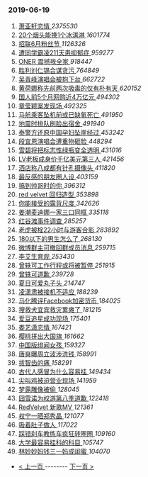 ### 2019-06-19 
1. [ 萧亚轩恋情 ](https://s.weibo.com/weibo?q=%23%E8%90%A7%E4%BA%9A%E8%BD%A9%E6%81%8B%E6%83%85%23&Refer=top) *2375530*
1. [ 20个烟头能换1个冰淇淋 ](https://s.weibo.com/weibo?q=%2320%E4%B8%AA%E7%83%9F%E5%A4%B4%E8%83%BD%E6%8D%A21%E4%B8%AA%E5%86%B0%E6%B7%87%E6%B7%8B%23&Refer=top) *1601774*
1. [ 招联6月粉丝节 ](https://s.weibo.com/weibo?q=%E6%8B%9B%E8%81%946%E6%9C%88%E7%B2%89%E4%B8%9D%E8%8A%82&Refer=top) *1126326*
1. [ 遭同学霸凌211天患抑郁症 ](https://s.weibo.com/weibo?q=%23%E9%81%AD%E5%90%8C%E5%AD%A6%E9%9C%B8%E5%87%8C211%E5%A4%A9%E6%82%A3%E6%8A%91%E9%83%81%E7%97%87%23&Refer=top) *959277*
1. [ ONER 震撼我全家 ](https://s.weibo.com/weibo?q=ONER%20%E9%9C%87%E6%92%BC%E6%88%91%E5%85%A8%E5%AE%B6&Refer=top) *918447*
1. [ 胜利刘仁锡合谋贪污 ](https://s.weibo.com/weibo?q=%23%E8%83%9C%E5%88%A9%E5%88%98%E4%BB%81%E9%94%A1%E5%90%88%E8%B0%8B%E8%B4%AA%E6%B1%A1%23&Refer=top) *764849*
1. [ 吴青峰演唱会被抱下台 ](https://s.weibo.com/weibo?q=%23%E5%90%B4%E9%9D%92%E5%B3%B0%E6%BC%94%E5%94%B1%E4%BC%9A%E8%A2%AB%E6%8A%B1%E4%B8%8B%E5%8F%B0%23&Refer=top) *662722*
1. [ 黄荷娜称先前两次吸毒的仅有朴有天 ](https://s.weibo.com/weibo?q=%23%E9%BB%84%E8%8D%B7%E5%A8%9C%E7%A7%B0%E5%85%88%E5%89%8D%E4%B8%A4%E6%AC%A1%E5%90%B8%E6%AF%92%E7%9A%84%E4%BB%85%E6%9C%89%E6%9C%B4%E6%9C%89%E5%A4%A9%23&Refer=top) *620152*
1. [ 国人前5个月网购近4万亿元 ](https://s.weibo.com/weibo?q=%E5%9B%BD%E4%BA%BA%E5%89%8D5%E4%B8%AA%E6%9C%88%E7%BD%91%E8%B4%AD%E8%BF%914%E4%B8%87%E4%BA%BF%E5%85%83&Refer=top) *494302*
1. [ 章莹颖案发现场 ](https://s.weibo.com/weibo?q=%23%E7%AB%A0%E8%8E%B9%E9%A2%96%E6%A1%88%E5%8F%91%E7%8E%B0%E5%9C%BA%23&Refer=top) *492325*
1. [ 马航乘客坠机前或已缺氧死亡 ](https://s.weibo.com/weibo?q=%23%E9%A9%AC%E8%88%AA%E4%B9%98%E5%AE%A2%E5%9D%A0%E6%9C%BA%E5%89%8D%E6%88%96%E5%B7%B2%E7%BC%BA%E6%B0%A7%E6%AD%BB%E4%BA%A1%23&Refer=top) *491950*
1. [ 地震时排队刷脸出宿舍 ](https://s.weibo.com/weibo?q=%23%E5%9C%B0%E9%9C%87%E6%97%B6%E6%8E%92%E9%98%9F%E5%88%B7%E8%84%B8%E5%87%BA%E5%AE%BF%E8%88%8D%23&Refer=top) *491940*
1. [ 泰警方还原中国孕妇坠崖经过 ](https://s.weibo.com/weibo?q=%E6%B3%B0%E8%AD%A6%E6%96%B9%E8%BF%98%E5%8E%9F%E4%B8%AD%E5%9B%BD%E5%AD%95%E5%A6%87%E5%9D%A0%E5%B4%96%E7%BB%8F%E8%BF%87&Refer=top) *453242*
1. [ 段宜恩演唱会遭重物砸脸 ](https://s.weibo.com/weibo?q=%23%E6%AE%B5%E5%AE%9C%E6%81%A9%E6%BC%94%E5%94%B1%E4%BC%9A%E9%81%AD%E9%87%8D%E7%89%A9%E7%A0%B8%E8%84%B8%23&Refer=top) *448294*
1. [ 雪碧将把标志性绿瓶变全透明 ](https://s.weibo.com/weibo?q=%23%E9%9B%AA%E7%A2%A7%E5%B0%86%E6%8A%8A%E6%A0%87%E5%BF%97%E6%80%A7%E7%BB%BF%E7%93%B6%E5%8F%98%E5%85%A8%E9%80%8F%E6%98%8E%23&Refer=top) *431016*
1. [ LV老板成身价千亿美元第三人 ](https://s.weibo.com/weibo?q=%23LV%E8%80%81%E6%9D%BF%E6%88%90%E8%BA%AB%E4%BB%B7%E5%8D%83%E4%BA%BF%E7%BE%8E%E5%85%83%E7%AC%AC%E4%B8%89%E4%BA%BA%23&Refer=top) *421456*
1. [ 酒店称八成都有针孔摄像头 ](https://s.weibo.com/weibo?q=%23%E9%85%92%E5%BA%97%E7%A7%B0%E5%85%AB%E6%88%90%E9%83%BD%E6%9C%89%E9%92%88%E5%AD%94%E6%91%84%E5%83%8F%E5%A4%B4%23&Refer=top) *411820*
1. [ 最反感的朋友圈人设 ](https://s.weibo.com/weibo?q=%23%E6%9C%80%E5%8F%8D%E6%84%9F%E7%9A%84%E6%9C%8B%E5%8F%8B%E5%9C%88%E4%BA%BA%E8%AE%BE%23&Refer=top) *403159*
1. [ 搞到帅哥时的你 ](https://s.weibo.com/weibo?q=%23%E6%90%9E%E5%88%B0%E5%B8%85%E5%93%A5%E6%97%B6%E7%9A%84%E4%BD%A0%23&Refer=top) *396312*
1. [ red velvet 回归造型 ](https://s.weibo.com/weibo?q=red%20velvet%20%E5%9B%9E%E5%BD%92%E9%80%A0%E5%9E%8B&Refer=top) *353898*
1. [ 你能接受的露背尺度 ](https://s.weibo.com/weibo?q=%23%E4%BD%A0%E8%83%BD%E6%8E%A5%E5%8F%97%E7%9A%84%E9%9C%B2%E8%83%8C%E5%B0%BA%E5%BA%A6%23&Refer=top) *342626*
1. [ 姜潮麦迪娜一家三口同框 ](https://s.weibo.com/weibo?q=%23%E5%A7%9C%E6%BD%AE%E9%BA%A6%E8%BF%AA%E5%A8%9C%E4%B8%80%E5%AE%B6%E4%B8%89%E5%8F%A3%E5%90%8C%E6%A1%86%23&Refer=top) *335118*
1. [ 红谷滩事件调查 ](https://s.weibo.com/weibo?q=%23%E7%BA%A2%E8%B0%B7%E6%BB%A9%E4%BA%8B%E4%BB%B6%E8%B0%83%E6%9F%A5%23&Refer=top) *285257*
1. [ 老虎被栓22小时与游客合影 ](https://s.weibo.com/weibo?q=%E8%80%81%E8%99%8E%E8%A2%AB%E6%A0%9322%E5%B0%8F%E6%97%B6%E4%B8%8E%E6%B8%B8%E5%AE%A2%E5%90%88%E5%BD%B1&Refer=top) *283892*
1. [ 180以下的男生怎么了 ](https://s.weibo.com/weibo?q=%23180%E4%BB%A5%E4%B8%8B%E7%9A%84%E7%94%B7%E7%94%9F%E6%80%8E%E4%B9%88%E4%BA%86%23&Refer=top) *268130*
1. [ 微博群主可撤回群成员消息 ](https://s.weibo.com/weibo?q=%23%E5%BE%AE%E5%8D%9A%E7%BE%A4%E4%B8%BB%E5%8F%AF%E6%92%A4%E5%9B%9E%E7%BE%A4%E6%88%90%E5%91%98%E6%B6%88%E6%81%AF%23&Refer=top) *259715*
1. [ 李艾生育观 ](https://s.weibo.com/weibo?q=%23%E6%9D%8E%E8%89%BE%E7%94%9F%E8%82%B2%E8%A7%82%23&Refer=top) *253430*
1. [ 曾轶可工作行程或将被暂停 ](https://s.weibo.com/weibo?q=%23%E6%9B%BE%E8%BD%B6%E5%8F%AF%E5%B7%A5%E4%BD%9C%E8%A1%8C%E7%A8%8B%E6%88%96%E5%B0%86%E8%A2%AB%E6%9A%82%E5%81%9C%23&Refer=top) *251915*
1. [ 曾轶可道歉 ](https://s.weibo.com/weibo?q=%23%E6%9B%BE%E8%BD%B6%E5%8F%AF%E9%81%93%E6%AD%89%23&Refer=top) *239728*
1. [ 夏日可爱丸子头 ](https://s.weibo.com/weibo?q=%23%E5%A4%8F%E6%97%A5%E5%8F%AF%E7%88%B1%E4%B8%B8%E5%AD%90%E5%A4%B4%23&Refer=top) *214747*
1. [ 凌潇肃被接机不适应 ](https://s.weibo.com/weibo?q=%23%E5%87%8C%E6%BD%87%E8%82%83%E8%A2%AB%E6%8E%A5%E6%9C%BA%E4%B8%8D%E9%80%82%E5%BA%94%23&Refer=top) *188239*
1. [ 马化腾评Facebook加密货币 ](https://s.weibo.com/weibo?q=%23%E9%A9%AC%E5%8C%96%E8%85%BE%E8%AF%84Facebook%E5%8A%A0%E5%AF%86%E8%B4%A7%E5%B8%81%23&Refer=top) *184025*
1. [ 搜救犬宜宾救灾累瘫了 ](https://s.weibo.com/weibo?q=%23%E6%90%9C%E6%95%91%E7%8A%AC%E5%AE%9C%E5%AE%BE%E6%95%91%E7%81%BE%E7%B4%AF%E7%98%AB%E4%BA%86%23&Refer=top) *181215*
1. [ 爱豆追星成功现场 ](https://s.weibo.com/weibo?q=%23%E7%88%B1%E8%B1%86%E8%BF%BD%E6%98%9F%E6%88%90%E5%8A%9F%E7%8E%B0%E5%9C%BA%23&Refer=top) *175401*
1. [ 娄艺潇恋情 ](https://s.weibo.com/weibo?q=%23%E5%A8%84%E8%89%BA%E6%BD%87%E6%81%8B%E6%83%85%23&Refer=top) *167421*
1. [ 樱桃拼出大国旗 ](https://s.weibo.com/weibo?q=%23%E6%A8%B1%E6%A1%83%E6%8B%BC%E5%87%BA%E5%A4%A7%E5%9B%BD%E6%97%97%23&Refer=top) *161662*
1. [ 中国版绯闻女孩 ](https://s.weibo.com/weibo?q=%23%E4%B8%AD%E5%9B%BD%E7%89%88%E7%BB%AF%E9%97%BB%E5%A5%B3%E5%AD%A9%23&Refer=top) *159327*
1. [ 唐爽曝周立波涉洗钱 ](https://s.weibo.com/weibo?q=%23%E5%94%90%E7%88%BD%E6%9B%9D%E5%91%A8%E7%AB%8B%E6%B3%A2%E6%B6%89%E6%B4%97%E9%92%B1%23&Refer=top) *158991*
1. [ 拔智齿的痛 ](https://s.weibo.com/weibo?q=%23%E6%8B%94%E6%99%BA%E9%BD%BF%E7%9A%84%E7%97%9B%23&Refer=top) *158291*
1. [ 古代人感冒为什么容易挂 ](https://s.weibo.com/weibo?q=%23%E5%8F%A4%E4%BB%A3%E4%BA%BA%E6%84%9F%E5%86%92%E4%B8%BA%E4%BB%80%E4%B9%88%E5%AE%B9%E6%98%93%E6%8C%82%23&Refer=top) *149434*
1. [ 尖叫鸡被迫营业现场 ](https://s.weibo.com/weibo?q=%23%E5%B0%96%E5%8F%AB%E9%B8%A1%E8%A2%AB%E8%BF%AB%E8%90%A5%E4%B8%9A%E7%8E%B0%E5%9C%BA%23&Refer=top) *141959*
1. [ 梦露雕像被偷 ](https://s.weibo.com/weibo?q=%E6%A2%A6%E9%9C%B2%E9%9B%95%E5%83%8F%E8%A2%AB%E5%81%B7&Refer=top) *128045*
1. [ 囧雪诺为权游第八季道歉 ](https://s.weibo.com/weibo?q=%E5%9B%A7%E9%9B%AA%E8%AF%BA%E4%B8%BA%E6%9D%83%E6%B8%B8%E7%AC%AC%E5%85%AB%E5%AD%A3%E9%81%93%E6%AD%89&Refer=top) *122418*
1. [ RedVelvet 新歌MV ](https://s.weibo.com/weibo?q=RedVelvet%20%E6%96%B0%E6%AD%8CMV&Refer=top) *121361*
1. [ 权宁一晒郑秀晶 ](https://s.weibo.com/weibo?q=%23%E6%9D%83%E5%AE%81%E4%B8%80%E6%99%92%E9%83%91%E7%A7%80%E6%99%B6%23&Refer=top) *121077*
1. [ 吸着肚子做人 ](https://s.weibo.com/weibo?q=%23%E5%90%B8%E7%9D%80%E8%82%9A%E5%AD%90%E5%81%9A%E4%BA%BA%23&Refer=top) *117022*
1. [ 踩错刹车教练车疯狂转圈圈 ](https://s.weibo.com/weibo?q=%E8%B8%A9%E9%94%99%E5%88%B9%E8%BD%A6%E6%95%99%E7%BB%83%E8%BD%A6%E7%96%AF%E7%8B%82%E8%BD%AC%E5%9C%88%E5%9C%88&Refer=top) *109160*
1. [ 大学最容易挂科的科目 ](https://s.weibo.com/weibo?q=%23%E5%A4%A7%E5%AD%A6%E6%9C%80%E5%AE%B9%E6%98%93%E6%8C%82%E7%A7%91%E7%9A%84%E7%A7%91%E7%9B%AE%23&Refer=top) *105747*
1. [ 林妙妙妈钱三一妈成闺蜜 ](https://s.weibo.com/weibo?q=%23%E6%9E%97%E5%A6%99%E5%A6%99%E5%A6%88%E9%92%B1%E4%B8%89%E4%B8%80%E5%A6%88%E6%88%90%E9%97%BA%E8%9C%9C%23&Refer=top) *104070* 

- [ < 上一页 ](https://github.com/able8/weibo-hot-record/blob/master/2019-06-18.md) -------- [ 下一页 > ](https://github.com/able8/weibo-hot-record/blob/master/2019-06-20.md)